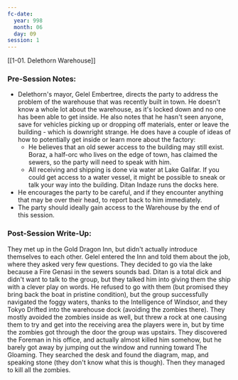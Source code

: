 ```yaml
---
fc-date:
  year: 998
  month: 06
  day: 09
session: 1
---
```

[[1-01. Delethorn Warehouse]]

### Pre-Session Notes:

* Delethorn's mayor, Gelel Embertree, directs the party to address the problem of the warehouse that was recently built in town. He doesn't know a whole lot about the warehouse, as it's locked down and no one has been able to get inside. He also notes that he hasn't seen anyone, save for vehicles picking up or dropping off materials, enter or leave the building - which is downright strange. He does have a couple of ideas of how to potentially get inside or learn more about the factory:
	* He believes that an old sewer access to the building may still exist. Boraz, a half-orc who lives on the edge of town, has claimed the sewers, so the party will need to speak with him.
	* All receiving and shipping is done via water at Lake Galifar. If you could get access to a water vessel, it might be possible to sneak or talk your way into the building. Ditan Indaze runs the docks here.
* He encourages the party to be careful, and if they encounter anything that may be over their head, to report back to him immediately.
* The party should ideally gain access to the Warehouse by the end of this session.

### Post-Session Write-Up:

They met up in the Gold Dragon Inn, but didn't actually introduce themselves to each other. Gelel entered the Inn and told them about the job, where they asked very few questions. They decided to go via the lake because a Fire Genasi in the sewers sounds bad. Ditan is a total dick and didn't want to talk to the group, but they talked him into giving them the ship with a clever play on words. He refused to go with them (but promised they bring back the boat in pristine condition), but the group successfully navigated the foggy waters, thanks to the Intelligence of Windsor, and they Tokyo Drifted into the warehouse dock (avoiding the zombies there). They mostly avoided the zombies inside as well, but threw a rock at one causing them to try and get into the receiving area the players were in, but by time the zombies got through the door the group was upstairs. They discovered the Foreman in his office, and actually almost killed him somehow, but he barely got away by jumping out the window and running toward The Gloaming. They searched the desk and found the diagram, map, and speaking stone (they don't know what this is though). Then they managed to kill all the zombies.
